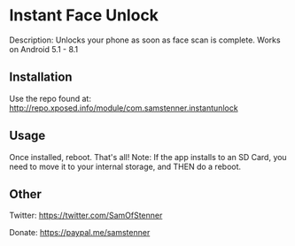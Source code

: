 # Instant Face Unlock

Description:
Unlocks your phone as soon as face scan is complete. Works on Android 5.1 - 8.1

## Installation

Use the repo found at: http://repo.xposed.info/module/com.samstenner.instantunlock

## Usage

Once installed, reboot. That's all!
Note: If the app installs to an SD Card, you need to move it to your internal storage, and THEN do a reboot.

## Other

Twitter: https://twitter.com/SamOfStenner

Donate: https://paypal.me/samstenner
